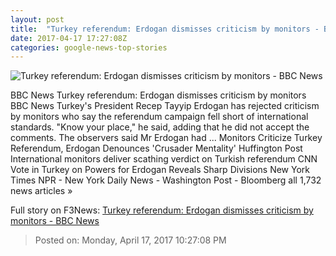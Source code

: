 ```yaml
---
layout: post
title:  "Turkey referendum: Erdogan dismisses criticism by monitors - BBC News"
date: 2017-04-17 17:27:08Z
categories: google-news-top-stories
---
```


![Turkey referendum: Erdogan dismisses criticism by monitors - BBC News](https://ichef-1.bbci.co.uk/news/1024/cpsprodpb/FE5D/production/_95671156_mediaitem95670082.jpg)

BBC News Turkey referendum: Erdogan dismisses criticism by monitors BBC News Turkey's President Recep Tayyip Erdogan has rejected criticism by monitors who say the referendum campaign fell short of international standards. "Know your place," he said, adding that he did not accept the comments. The observers said Mr Erdogan had ... Monitors Criticize Turkey Referendum, Erdogan Denounces 'Crusader Mentality' Huffington Post International monitors deliver scathing verdict on Turkish referendum CNN Vote in Turkey on Powers for Erdogan Reveals Sharp Divisions New York Times NPR - New York Daily News - Washington Post - Bloomberg all 1,732 news articles »


Full story on F3News: [Turkey referendum: Erdogan dismisses criticism by monitors - BBC News](http://www.f3nws.com/n/sDGAdD)

> Posted on: Monday, April 17, 2017 10:27:08 PM
